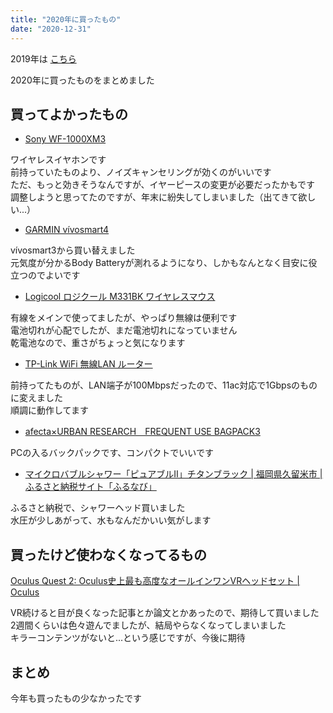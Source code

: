 ```yaml
---
title: "2020年に買ったもの"
date: "2020-12-31"
---
```


2019年は [こちら](https://blog.freks.jp/bestbuy-2019)  

2020年に買ったものをまとめました  

## 買ってよかったもの

- [Sony WF\-1000XM3](https://www.sony.jp/headphone/products/WF-1000XM3/)

ワイヤレスイヤホンです  
前持っていたものより、ノイズキャンセリングが効くのがいいです  
ただ、もっと効きそうなんですが、イヤーピースの変更が必要だったかもです  
調整しようと思ってたのですが、年末に紛失してしまいました（出てきて欲しい...）  

- [GARMIN vívosmart4](https://www.amazon.co.jp/gp/product/B07HXH65KF/ref=ppx_yo_dt_b_asin_title_o02_s00?ie=UTF8&psc=1)

vívosmart3から買い替えました  
元気度が分かるBody Batteryが測れるようになり、しかもなんとなく目安に役立つのでよいです

- [Logicool ロジクール M331BK ワイヤレスマウス](https://www.amazon.co.jp/gp/product/B01LXP89YR/ref=ppx_yo_dt_b_asin_title_o02_s00?ie=UTF8&psc=1)

有線をメインで使ってましたが、やっぱり無線は便利です  
電池切れが心配でしたが、まだ電池切れになっていません  
乾電池なので、重さがちょっと気になります

- [TP\-Link WiFi 無線LAN ルーター](https://www.amazon.co.jp/gp/product/B07HMVH73D/ref=ppx_yo_dt_b_asin_title_o00_s00?ie=UTF8&psc=1)

前持ってたものが、LAN端子が100Mbpsだったので、11ac対応で1Gbpsのものに変えました  
順調に動作してます  

- [afecta×URBAN RESEARCH　FREQUENT USE BAGPACK3](https://www.urban-research.jp/product/urban-research/bag/MF-72-UM03/?is=1866110)

PCの入るバックパックです、コンパクトでいいです

- [マイクロバブルシャワー「ピュアブルⅡ」チタンブラック \| 福岡県久留米市 \| ふるさと納税サイト「ふるなび」](https://furunavi.jp/product_detail.aspx?pid=182843)

ふるさと納税で、シャワーヘッド買いました  
水圧が少しあがって、水もなんだかいい気がします  

## 買ったけど使わなくなってるもの

[Oculus Quest 2: Oculus史上最も高度なオールインワンVRヘッドセット \| Oculus](https://www.oculus.com/quest-2/)

VR続けると目が良くなった記事とか論文とかあったので、期待して買いました  
2週間くらいは色々遊んでましたが、結局やらなくなってしまいました  
キラーコンテンツがないと...という感じですが、今後に期待

## まとめ

今年も買ったもの少なかったです  
